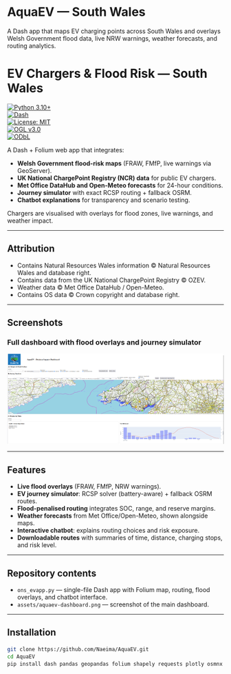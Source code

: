 # AquaEV — South Wales  
A Dash app that maps EV charging points across South Wales and overlays Welsh Government flood data, live NRW warnings, weather forecasts, and routing analytics.  

# EV Chargers & Flood Risk — South Wales  

[![Python 3.10+](https://img.shields.io/badge/python-3.10+-blue.svg)](https://www.python.org/)  
[![Dash](https://img.shields.io/badge/Dash-2.x-brightgreen.svg)](https://dash.plotly.com/)  
[![License: MIT](https://img.shields.io/badge/License-MIT-yellow.svg)](LICENSE)  
[![OGL v3.0](https://img.shields.io/badge/Data%20License-OGL--UK--3.0-lightgrey.svg)](http://www.nationalarchives.gov.uk/doc/open-government-licence/version/3/)  
[![ODbL](https://img.shields.io/badge/Data%20License-ODbL-orange.svg)](https://www.openstreetmap.org/copyright)  

A Dash + Folium web app that integrates:  
- **Welsh Government flood-risk maps** (FRAW, FMfP, live warnings via GeoServer).  
- **UK National ChargePoint Registry (NCR) data** for public EV chargers.  
- **Met Office DataHub and Open-Meteo forecasts** for 24-hour conditions.  
- **Journey simulator** with exact RCSP routing + fallback OSRM.  
- **Chatbot explanations** for transparency and scenario testing.  

Chargers are visualised with overlays for flood zones, live warnings, and weather impact.  

---

## Attribution  
- Contains Natural Resources Wales information © Natural Resources Wales and database right.  
- Contains data from the UK National ChargePoint Registry © OZEV.  
- Weather data © Met Office DataHub / Open-Meteo.  
- Contains OS data © Crown copyright and database right.  

---

## Screenshots  

### Full dashboard with flood overlays and journey simulator  
![AquaEV Dashboard](AquaEV.png)  

---

## Features  
- **Live flood overlays** (FRAW, FMfP, NRW warnings).  
- **EV journey simulator**: RCSP solver (battery-aware) + fallback OSRM routes.  
- **Flood-penalised routing** integrates SOC, range, and reserve margins.  
- **Weather forecasts** from Met Office/Open-Meteo, shown alongside maps.  
- **Interactive chatbot**: explains routing choices and risk exposure.  
- **Downloadable routes** with summaries of time, distance, charging stops, and risk level.  

---

## Repository contents  
- `ons_evapp.py` — single-file Dash app with Folium map, routing, flood overlays, and chatbot interface.  
- `assets/aquaev-dashboard.png` — screenshot of the main dashboard.  

---

## Installation  
```bash
git clone https://github.com/Naeima/AquaEV.git
cd AquaEV
pip install dash pandas geopandas folium shapely requests plotly osmnx
